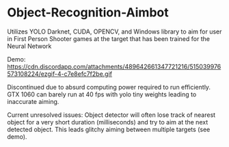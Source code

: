 # Object-Recognition-Aimbot
Utilizes YOLO Darknet, CUDA, OPENCV, and Windows library to aim for user in First Person Shooter games at the target that has been trained for the Neural Network

Demo:
https://cdn.discordapp.com/attachments/489642661347721216/515039976573108224/ezgif-4-c7e8efc7f2be.gif

Discontinued due to absurd computing power required to run efficiently.
GTX 1060 can barely run at 40 fps with yolo tiny weights leading to inaccurate aiming.

Current unresolved issues:
Object detector will often lose track of nearest object for a very short duration (milliseconds) and try to aim at the next detected object.
This leads glitchy aiming between multiple targets (see demo).
